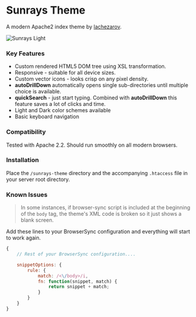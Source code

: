 # Sunrays Theme

A modern Apache2 index theme by [lachezarov](http://lachezarov.com).

![Sunrays Light](http://i63.tinypic.com/dctoxd.png)

### Key Features

 - Custom rendered HTML5 DOM tree using XSL transformation.
 - Responsive - suitable for all device sizes.
 - Custom vector icons - looks crisp on any pixel density.
 - **autoDrillDown** automatically opens single sub-directories until multiple choice is available.
 - **quickSearch** - just start typing. Combined with **autoDrillDown** this feature saves a lot of clicks and time.
 - Light and Dark color schemes available
 - Basic keyboard navigation

### Compatibility

Tested with Apache 2.2. Should run smoothly on all modern browsers.

### Installation

Place the `/sunrays-theme` directory and the accompanying `.htaccess` file in your server root directory.

### Known Issues

> In some instances, if browser-sync script is included at the beginning of the `body` tag, the theme's XML code is broken so it just shows a blank screen.

Add these lines to your BrowserSync configuration and everything will start to work again.

```js
{
	// Rest of your BrowserSync configuration....

	snippetOptions: {
		rule: {
			match: /<\/body>/i,
			fn: function(snippet, match) {
				return snippet + match;
			}
		}
	}
}
```
